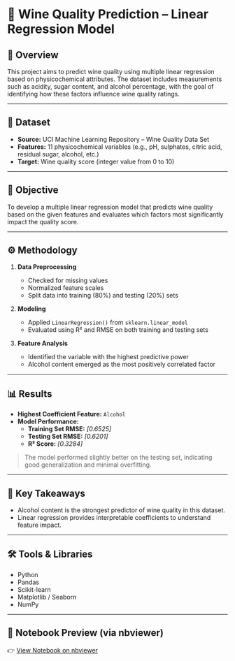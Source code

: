 # 🍷 Wine Quality Prediction – Linear Regression Model

## 📌 Overview
This project aims to predict wine quality using multiple linear regression based on physicochemical attributes. The dataset includes measurements such as acidity, sugar content, and alcohol percentage, with the goal of identifying how these factors influence wine quality ratings.

---

## 📂 Dataset

- **Source:** UCI Machine Learning Repository – Wine Quality Data Set  
- **Features:** 11 physicochemical variables (e.g., pH, sulphates, citric acid, residual sugar, alcohol, etc.)  
- **Target:** Wine quality score (integer value from 0 to 10)

---

## 🎯 Objective

To develop a multiple linear regression model that predicts wine quality based on the given features and evaluates which factors most significantly impact the quality score.

---

## ⚙️ Methodology

1. **Data Preprocessing**
   - Checked for missing values
   - Normalized feature scales
   - Split data into training (80%) and testing (20%) sets

2. **Modeling**
   - Applied `LinearRegression()` from `sklearn.linear_model`
   - Evaluated using R² and RMSE on both training and testing sets

3. **Feature Analysis**
   - Identified the variable with the highest predictive power
   - Alcohol content emerged as the most positively correlated factor

---

## 📊 Results

- **Highest Coefficient Feature:** `Alcohol`  
- **Model Performance:**
  - **Training Set RMSE:** _[0.6525]_  
  - **Testing Set RMSE:** _[0.6201]_  
  - **R² Score:** _[0.3284]_  

> The model performed slightly better on the testing set, indicating good generalization and minimal overfitting.

---

## 📎 Key Takeaways

- Alcohol content is the strongest predictor of wine quality in this dataset.
- Linear regression provides interpretable coefficients to understand feature impact.

---

## 🛠️ Tools & Libraries

- Python  
- Pandas  
- Scikit-learn  
- Matplotlib / Seaborn
- NumPy

---

## 📘 Notebook Preview (via nbviewer)

👉 [View Notebook on nbviewer](https://nbviewer.org/github/mcgarcia092/CristinaG_portfolio/projects/Wine_Quality/Module3_Exercise_Wine_Quality.ipynb)




